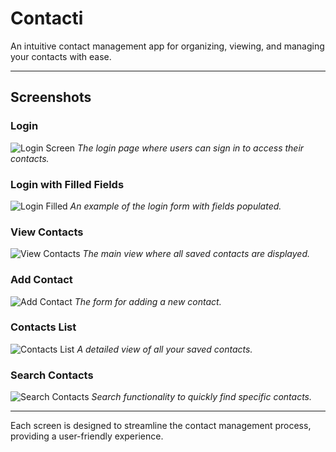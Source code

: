 # Contacti

An intuitive contact management app for organizing, viewing, and managing your contacts with ease.

---

## Screenshots

### Login
![Login Screen](https://github.com/user-attachments/assets/5948df47-9634-471e-8251-e1423c2ac645)
*The login page where users can sign in to access their contacts.*

### Login with Filled Fields
![Login Filled](https://github.com/user-attachments/assets/22c0e2e9-34ff-47c0-9c68-e350c42a946a)
*An example of the login form with fields populated.*

### View Contacts
![View Contacts](https://github.com/user-attachments/assets/a759fe92-8974-41dd-bc06-e9bd6e18f4ca)
*The main view where all saved contacts are displayed.*

### Add Contact
![Add Contact](https://github.com/user-attachments/assets/3151b88d-f8a8-4279-b03a-51b4403d5812)
*The form for adding a new contact.*

### Contacts List
![Contacts List](https://github.com/user-attachments/assets/72d67e60-2a39-4b25-97d6-0e5d55f8cefd)
*A detailed view of all your saved contacts.*

### Search Contacts
![Search Contacts](https://github.com/user-attachments/assets/8b120e58-27a1-4b56-8f69-30a4c8b1ff3e)
*Search functionality to quickly find specific contacts.*

---

Each screen is designed to streamline the contact management process, providing a user-friendly experience.
